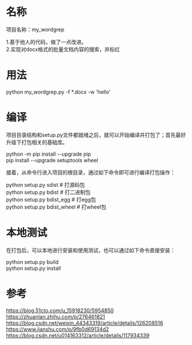 # 名称
项目名称：my_wordgrep  

1.基于他人的代码，做了一点改进。  
2.实现对docx格式的批量文档内容的搜索，并标红

# 用法
python my_wordgrep.py  -f *.docx -w 'hello'

# 编译

项目目录结构和setup.py文件都就绪之后，就可以开始编译并打包了；首先最好升级下打包相关的基础库。  

python -m pip install --upgrade pip  
pip install --upgrade setuptools wheel  

接着，从命令行进入项目的根目录，通过如下命令即可进行编译打包操作：  

python setup.py sdist       # 打源码包  
python setup.py bdist       # 打二进制包  
python setup.py bdist_egg       # 打egg包  
python setup.py bdist_wheel     # 打wheel包  

# 本地测试
在打包后，可以本地进行安装和使用测试，也可以通过如下命令直接安装：  

python setup.py build  
python setup.py install  

# 参考
https://blog.51cto.com/u_15918230/5954850  
https://zhuanlan.zhihu.com/p/276461821  
https://blog.csdn.net/weixin_44343319/article/details/126208516  
https://www.jianshu.com/p/9fb0d69134d2  
https://blog.csdn.net/u014163312/article/details/117934339  
